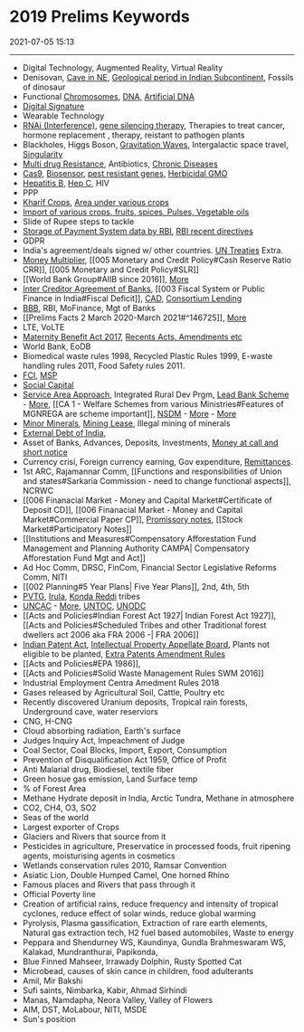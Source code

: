 # 2019 Prelims Keywords
2021-07-05 15:13

------

- Digital Technology, Augmented Reality, Virtual Reality
- Denisovan, [Cave in NE](https://en.wikipedia.org/wiki/Caves_of_Meghalaya), [Geological period in Indian Subcontinent](https://upscfever.com/upsc-fever/en/geog/indgeo/en-indg-chp1.html), Fossils of dinosaur
- Functional [Chromosomes](https://www.genome.gov/about-genomics/fact-sheets/Chromosomes-Fact-Sheet), [DNA](https://www.genome.gov/about-genomics/fact-sheets/Deoxyribonucleic-Acid-Fact-Sheet), [Artificial DNA](https://www.theguardian.com/science/2019/may/15/cambridge-scientists-create-worlds-first-living-organism-with-fully-redesigned-dna)
- [Digital Signature](https://searchsecurity.techtarget.com/definition/digital-signature)
- Wearable Technology
- [RNAi (Interference)](https://byjus.com/free-ias-prep/rna-interference-antisense-technology/), [gene silencing therapy](https://www.legacyias.com/rna-interference-rnai/), Therapies to treat cancer, hormone replacement , therapy, reistant to pathogen plants
- Blackholes, Higgs Boson, [Gravitation Waves](https://www.drishtiias.com/daily-updates/daily-news-analysis/new-source-of-gravitational-waves-discovered), Intergalactic space travel, [Singularity](https://en.wikipedia.org/wiki/Gravitational_singularity)
- [Multi drug Resistance](https://www.drishtiias.com/loksabha-rajyasabha-discussions/in-depth-drug-resistance), Antibiotics, [Chronic Diseases](https://en.wikipedia.org/wiki/Chronic_condition)
- [Cas9](https://www.drishtiias.com/daily-updates/daily-news-editorials/crispr-technology), [Biosensor](https://en.wikipedia.org/wiki/Biosensor), [pest resistant genes](http://www.genewatch.org/sub-568238), [Herbicidal GMO](https://www.forbes.com/sites/bethhoffman/2013/07/02/gmo-crops-mean-more-herbicide-not-less/?sh=46eb56463cd5) 
- [Hepatitis B](https://www.cdc.gov/hepatitis/hbv/index.htm), [Hep C](https://www.mayoclinic.org/diseases-conditions/hepatitis-c/symptoms-causes/syc-20354278), HIV
- PPP
- [Kharif Crops](https://byjus.com/biology/difference-between-rabi-and-kharif-crops/), [Area under various crops](https://drdpat.bih.nic.in//hs-a-table-04.htm)
- [Import of various crops, fruits, spices, Pulses, Vegetable oils](https://factly.in/data-review-of-indias-agricultural-exports-imports/)
- Slide of Rupee steps to tackle
- [Storage of Payment System data by RBI](https://www.drishtiias.com/daily-updates/daily-news-analysis/storage-of-payment-system-data), [RBI recent directives](https://www.civilsdaily.com/story/rbi-notifications/)
- GDPR
- India's agreement/deals signed w/ other countries. [UN Treaties](https://tbinternet.ohchr.org/_layouts/15/TreatyBodyExternal/Treaty.aspx?CountryID=79&Lang=EN) Extra.
- [Money Multiplier](https://www.investopedia.com/terms/m/multipliereffect.asp), [[005 Monetary and Credit Policy#Cash Reserve Ratio CRR]], [[005 Monetary and Credit Policy#SLR]]
- [[World Bank Group#AIIB since 2016]], [More](https://www.drishtiias.com/important-institutions/drishti-specials-important-institutions-international-institution/asian-infrastructure-investment-bank)
- [Inter Creditor Agreement of Banks](https://iasgatewayy.com/inter-creditor-agreement/), [[003 Fiscal System or Public Finance in India#Fiscal Deficit]], [CAD](https://www.investopedia.com/terms/c/currentaccountdeficit.asp), [Consortium Lending](https://bankingschool.co.in/loans-and-advances/what-is-a-consortium-lending/)
- [BBB](https://www.drishtiias.com/daily-updates/daily-news-analysis/banks-board-bureau), RBI, MoFinance, Mgt of Banks
- [[Prelims Facts 2 March 2020-March 2021#^146725]], [More](https://www.pngrb.gov.in/eng-web/story.html#)
- LTE, VoLTE
- [Maternity Benefit Act 2017](<https://en.wikipedia.org/wiki/Maternity_Benefit_(Amendment)_Act,_2017>), [Recents Acts, Amendments etc](https://prsindia.org/billtrack)
- World Bank, EoDB
- Biomedical waste rules 1998, Recycled Plastic Rules 1999, E-waste handling rules 2011, Food Safety rules 2011. 
- [FCI](https://byjus.com/free-ias-prep/food-corporation-of-india-fci/), [MSP](https://vikaspedia.in/agriculture/market-information/minimum-support-price)
- [Social Capital](https://www.investopedia.com/terms/s/socialcapital.asp)
- [Service Area Approach](https://bankingschool.co.in/loans-and-advances/information-on-service-area-approach/), Integrated Rural Dev Prgm, [Lead Bank Scheme](https://www.acubeias.com/article/lead-bank-scheme) - [More](https://www.rbi.org.in/scripts/NotificationUser.aspx?Id=11926&Mode=0#1), [[CA 1 - Welfare Schemes from various Ministries#Features of MGNREGA are scheme important]], [NSDM](http://www.ias4sure.com/wikiias/prelims/national-skill-development-mission/) - [More](https://msde.gov.in/en/reports-documents/policies/NSDM) - [More](https://byjus.com/free-ias-prep/national-skill-development-mission/)
- [Minor Minerals](https://ibm.gov.in/?c=pages&m=index&id=1027), [Mining Lease](https://www.drishtiias.com/daily-updates/daily-news-analysis/mineral-laws-amendment-bill-2020), Illegal mining of minerals
- [External Debt of India](https://www.rbi.org.in/Scripts/BS_PressReleaseDisplay.aspx?prid=51819), 
- Asset of Banks, Advances, Deposits, Investments, [Money at call and short notice](https://www.investopedia.com/terms/m/money-at-call.asp)
- Currency crisi, Foreign currency earning, Gov expenditure, [Remittances](https://indianexpress.com/article/business/economy/india-received-83-billion-in-remittances-in-2020-world-bank-report-7313003/).
- 1st ARC, Rajamannar Comm, [[Functions and responsibilities of Union and states#Sarkaria Commission - need to change functional aspects]], NCRWC
- [[006 Finanacial Market - Money and Capital Market#Certificate of Deposit CD]], [[006 Finanacial Market - Money and Capital Market#Commercial Paper CP]], [Promissory notes](https://www.investopedia.com/terms/p/promissorynote.asp), [[Stock Market#Participatory Notes]]
- [[Institutions and Measures#Compensatory Afforestation Fund Management and Planning Authority CAMPA| Compensatory Afforestation Fund Mgt and Act]]
- Ad Hoc Comm, DRSC, FinCom, Financial Sector Legislative Reforms Comm, NITI
- [[002 Planning#5 Year Plans| Five Year Plans]], 2nd, 4th, 5th
- [PVTG](https://www.drishtiias.com/daily-updates/daily-news-analysis/particularly-vulnerable-tribal-groups), [Irula](https://www.drishtiias.com/daily-updates/daily-news-analysis/nilgiri-tribals-tensed-over-destruction-of-rock-art), [Konda Reddi](https://www.drishtiias.com/daily-updates/daily-news-analysis/konda-reddy-tribe) tribes
- [UNCAC](https://www.unodc.org/unodc/en/treaties/CAC/) - [More](https://en.wikipedia.org/wiki/United_Nations_Convention_Against_Corruption), [UNTOC](https://www.unodc.org/unodc/en/organized-crime/intro/UNTOC.html), [UNODC](https://en.wikipedia.org/wiki/United_Nations_Office_on_Drugs_and_Crime)
- [[Acts and Policies#Indian Forest Act 1927| Indian Forest Act 1927]], [[Acts and Policies#Scheduled Tribes and other Traditional forest dwellers act 2006 aka FRA 2006 -| FRA 2006]]
- [Indian Patent Act](https://byjus.com/free-ias-prep/indian-patents-act/), [Intellectual Property Appellate Board](https://blog.forumias.com/what-led-to-the-abolition-of-intellectual-property-appellate-board/), Plants not eligible to be planted, [Extra Patents Amendment Rules](https://www.civilsdaily.com/news/diluting-of-patent-working-discloser-rule-and-its-implications-for-compulsory-license-regime/)
- [[Acts and Policies#EPA 1986]],
- [[Acts and Policies#Solid Waste Management Rules SWM 2016]]
- Industrial Employment Centra Amedment Rules 2018
- Gases released by Agricultural Soil, Cattle, Poultry etc
- Recently discovered Uranium deposits, Tropical rain forests, Underground cave, water reserviors
- CNG, H-CNG
- Cloud absorbing radiation, Earth's surface
- Judges Inquiry Act, Impeachment of Judge
- Coal Sector, Coal Blocks, Import, Export, Consumption
- Prevention of Disqualification Act 1959, Office of Profit
- Anti Malarial drug, Biodiesel, textile fiber
- Green hosue gas emission, Land Surface temp
- % of Forest Area
- Methane Hydrate deposit in India, Arctic Tundra, Methane in atmosphere 
- CO2, CH4, O3, SO2
- Seas of the world
- Largest exporter of Crops
- Glaciers and Rivers that source from it
- Pesticides in agriculture, Preservatice in processed foods, fruit ripening agents, moisturising agents in cosmetics
- Wetlands conservation rules 2010, Ramsar Convention
- Asiatic Lion, Double Humped Camel, One horned Rhino
- Famous places and Rivers that pass through it
- Official Poverty line
- Creation of artificial rains, reduce frequency and intensity of tropical cyclones, reduce effect of solar winds, reduce global warming
- Pyrolysis, Plasma gassification, Extraction of rare earth elements, Natural gas extraction tech, H2 fuel based automobiles, Waste to energy
- Peppara and Shendurney WS, Kaundinya, Gundla Brahmeswaram WS, Kalakad, Mundranthurai, Papikonda, 
- Blue Finned Mahseer, Irrawady Dolphin, Rusty Spotted Cat
- Microbead, causes of skin cance in children, food adulterants
- Amil, Mir Bakshi
- Sufi saints, Nimbarka, Kabir, Ahmad Sirhindi
- Manas, Namdapha, Neora Valley, Valley of Flowers
- AIM, DST, MoLabour, NITI, MSDE
- Sun's position 






